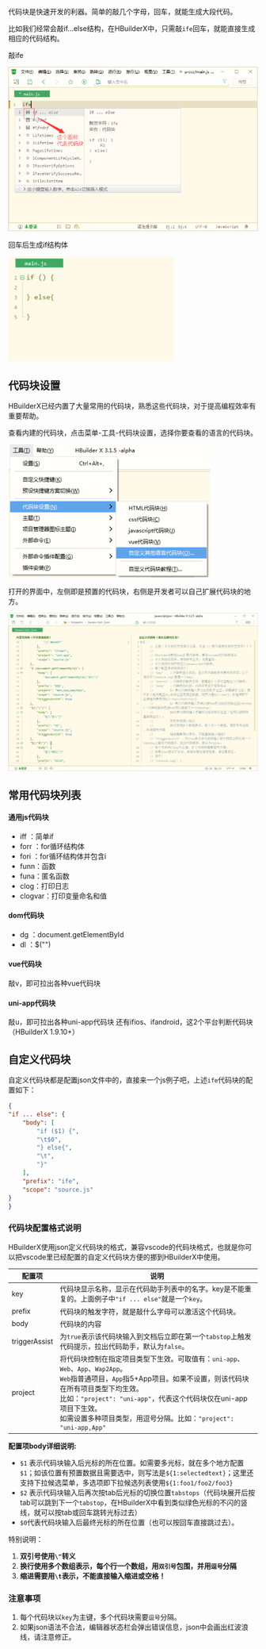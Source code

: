 代码块是快速开发的利器。简单的敲几个字母，回车，就能生成大段代码。

比如我们经常会敲if...else结构，在HBuilderX中，只需敲`ife`回车，就能直接生成相应的代码结构。

敲ife

<img src="/static/snapshots/tutorial/snippets_3.png" style="zoom: 90%;" />

回车后生成if结构体

<img src="/static/snapshots/tutorial/snippets_4.png" style="zoom: 90%;" />

## 代码块设置

HBuilderX已经内置了大量常用的代码块，熟悉这些代码块，对于提高编程效率有重要帮助。

查看内建的代码块，点击菜单-工具-代码块设置，选择你要查看的语言的代码块。

<img src="/static/snapshots/tutorial/snippets_1.png" style="zoom: 90%;" />

打开的界面中，左侧即是预置的代码块，右侧是开发者可以自己扩展代码块的地方。

<img src="/static/snapshots/tutorial/snippets_2.png" style="zoom: 80%;" />

## 常用代码块列表

#### 通用js代码块

- iff ：简单if
- forr ：for循环结构体
- fori ：for循环结构体并包含i
- funn：函数
- funa：匿名函数
- clog：打印日志
- clogvar：打印变量命名和值

#### dom代码块

- dg ：document.getElementById
- dl ：$("")

#### vue代码块

敲v，即可拉出各种vue代码块

#### uni-app代码块

敲u，即可拉出各种uni-app代码块
还有ifios、ifandroid，这2个平台判断代码块（HBuilderX 1.9.10+）

## 自定义代码块

自定义代码块都是配置json文件中的，直接来一个js例子吧，上述`ife`代码块的配置如下：

```json
{
"if ... else": {
	"body": [
		"if ($1) {",
		"\t$0",
		"} else{",
		"\t",
		"}"
	],
	"prefix": "ife",
	"scope": "source.js"
}
}
```  
    
### 代码块配置格式说明

HBuilderX使用json定义代码块的格式，兼容vscode的代码块格式，也就是你可以把vscode里已经配置的自定义代码块方便的挪到HBuilderX中使用。


|配置项			|说明																																																																													|
|--				|--																																																																														|
|key			|代码块显示名称，显示在代码助手列表中的名字。key是不能重复的。上面例子中`"if ... else"`就是一个`key`。																																																					|
|prefix			|代码块的触发字符，就是敲什么字母可以激活这个代码块。																																																																	|
|body			|代码块的内容																																																																											|
|triggerAssist	|为`true`表示该代码块输入到文档后立即在第一个`tabstop`上触发代码提示，拉出代码助手，默认为`false`。																																																						|
| project		|将代码块控制在指定项目类型下生效。可取值有：`uni-app`、`Web`、`App`、`Wap2App`。<br/>`Web`指普通项目，`App`指5+App项目。如果不设置，则该代码块在所有项目类型下均生效。<br/>比如：`"project": "uni-app"`，代表这个代码块仅在uni-app项目下生效。<br/>如需设置多种项目类型，用逗号分隔。比如：`"project": "uni-app,App"`	|

**配置项body详细说明:**

- `$1` 表示代码块输入后光标的所在位置。如需要多光标，就在多个地方配置`$1`；如该位置有预置数据且需要选中，则写法是`${1:selectedtext}`；这里还支持下拉候选菜单，多选项即下拉候选列表使用`${1:foo1/foo2/foo3}`
- `$2` 表示代码块输入后再次按tab后光标的切换位置`tabstops`（代码块展开后按tab可以跳到下一个`tabstop`，在HBuilderX中看到类似绿色光标的不闪的竖线，就可以按tab或回车跳转光标过去）
- `$0`代表代码块输入后最终光标的所在位置（也可以按回车直接跳过去）。

特别说明：
1. **双引号使用`\"`转义**
2. **换行使用多个数组表示，每个行一个数组，用`双引号`包围，并用`逗号`分隔**
3. **缩进需要用`\t`表示，不能直接输入缩进或空格！**


### 注意事项
  
1. 每个代码块以`key`为主键，多个代码块需要`逗号`分隔。
2. 如果json语法不合法，编辑器状态栏会弹出错误信息，json中会画出红波浪线，请注意修正。
